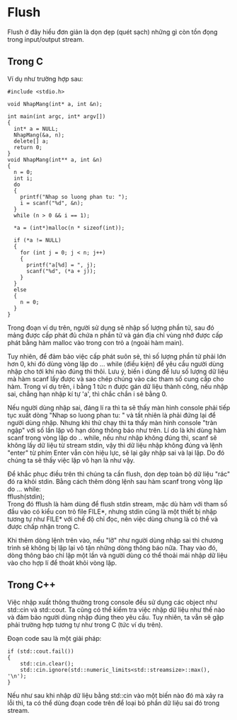 # Flush

Flush ở đây hiểu đơn giản là dọn dẹp (quét sạch) những gì còn tồn đọng trong input/output stream.

## Trong C

Ví dụ như trường hợp sau:  
```
#include <stdio.h>

void NhapMang(int* a, int &n);

int main(int argc, int* argv[])
{
  int* a = NULL;
  NhapMang(&a, n);
  delete[] a;
  return 0;
}
void NhapMang(int** a, int &n)
{
  n = 0;
  int i;
  do
  {
    printf("Nhap so luong phan tu: ");
    i = scanf("%d", &n);
  }
  while (n > 0 && i == 1);
  
  *a = (int*)malloc(n * sizeof(int));
  
  if (*a != NULL)
  {
    for (int j = 0; j < n; j++)
    {
      printf("a[%d] = ", j);
      scanf("%d", (*a + j));
    }
  }
  else
  {
    n = 0;
  }
}
```
Trong đoạn ví dụ trên, người sử dụng sẽ nhập số lượng phần tử, sau đó mảng được cấp phát đủ chứa n phần tử và gán địa chỉ vùng nhớ được cấp phát bằng hàm malloc vào trong con trỏ a (ngoài hàm main).

Tuy nhiên, để đảm bảo việc cấp phát suôn sẻ, thì số lượng phần tử phải lớn hơn 0, khi đó dùng vòng lặp do ... while (điều kiện) để yêu cầu người dùng nhập cho tới khi nào đúng thì thôi. Lưu ý, biến i dùng để lưu số lượng dữ liệu mà hàm scanf lấy được và sao chép chúng vào các tham số cung cấp cho hàm. Trong ví dụ trên, i bằng 1 tức n được gán dữ liệu thành công, nếu nhập sai, chẳng hạn nhập kí tự 'a', thì chắc chắn i sẽ bằng 0.

Nếu người dùng nhập sai, đáng lí ra thì ta sẽ thấy màn hình console phải tiếp tục xuất dòng "Nhap so luong phan tu: " và tất nhiên là phải đứng lại để người dùng nhập. Nhưng khi thử chạy thì ta thấy màn hình console "tràn ngập" với số lần lặp vô hạn dòng thông báo như trên. Lí do là khi dùng hàm scanf trong vòng lặp do .. while, nếu như nhập không đúng thì, scanf sẽ không lấy dữ liệu từ stream stdin, vậy thì dữ liệu nhập không đúng và lệnh "enter" từ phím Enter vẫn còn hiệu lực, sẽ lại gây nhập sai và lại lặp. Do đó chúng ta sẽ thấy việc lặp vô hạn là như vậy.

Để khắc phục điều trên thì chúng ta cần flush, dọn dẹp toàn bộ dữ liệu "rác" đó ra khỏi stdin. Bằng cách thêm dòng lệnh sau hàm scanf trong vòng lặp do ... while:  
fflush(stdin);  
Trong đó fflush là hàm dùng để flush stdin stream, mặc dù hàm với tham số đầu vào có kiểu con trỏ file FILE\*, nhưng stdin cũng là một thiết bị nhập tương tự như FILE\* với chế độ chỉ đọc, nên việc dùng chung là có thể và được chấp nhận trong C.

Khi thêm dòng lệnh trên vào, nếu "lỡ" như người dùng nhập sai thì chương trình sẽ không bị lặp lại vô tận những dòng thông báo nữa. Thay vào đó, dòng thông báo chỉ lặp một lần và người dùng có thể thoải mái nhập dữ liệu vào cho hợp lí để thoát khỏi vòng lặp.

## Trong C++

Việc nhập xuất thông thường trong console đều sử dụng các object như std::cin và std::cout. Ta cũng có thể kiểm tra việc nhập dữ liệu như thế nào và đảm bảo người dùng nhập đúng theo yêu cầu. Tuy nhiên, ta vẫn sẽ gặp phải trường hợp tương tự như trong C (tức ví dụ trên).

Đoạn code sau là một giải pháp:
```
if (std::cout.fail())
{
	std::cin.clear();
	std::cin.ignore(std::numeric_limits<std::streamsize>::max(), '\n');
}
```
Nếu như sau khi nhập dữ liệu bằng std::cin vào một biến nào đó mà xảy ra lỗi thì, ta có thể dùng đoạn code trên để loại bỏ phần dữ liệu sai đó trong stream.
